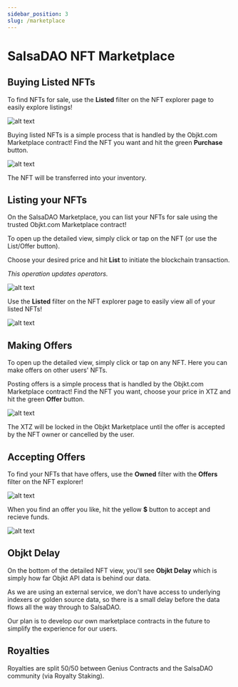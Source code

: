 ```yaml
---
sidebar_position: 3
slug: /marketplace
---
```


# SalsaDAO NFT Marketplace


## Buying Listed NFTs

To find NFTs for sale, use the **Listed** filter on the NFT explorer page to easily explore listings!

![alt text](/mkt-list-filter.png)

Buying listed NFTs is a simple process that is handled by the Objkt.com Marketplace contract! Find the NFT you want and hit the green **Purchase** button.

![alt text](/mkt-listed.png)  

The NFT will be transferred into your inventory.


## Listing your NFTs

On the SalsaDAO Marketplace, you can list your NFTs for sale using the trusted Objkt.com Marketplace contract!

To open up the detailed view, simply click or tap on the NFT (or use the List/Offer button).

Choose your desired price and hit **List** to initiate the blockchain transaction.

*This operation updates operators.*

![alt text](/mkt-list.png)

Use the **Listed** filter on the NFT explorer page to easily view all of your listed NFTs!

![alt text](/mkt-list-filter.png)


## Making Offers

To open up the detailed view, simply click or tap on any NFT. Here you can make offers on other users' NFTs.

Posting offers is a simple process that is handled by the Objkt.com Marketplace contract! Find the NFT you want, choose your price in XTZ and hit the green **Offer** button.

![alt text](/mkt-make-offer.png)

The XTZ will be locked in the Objkt Marketplace until the offer is accepted by the NFT owner or cancelled by the user.


## Accepting Offers

To find your NFTs that have offers, use the **Owned** filter with the **Offers** filter on the NFT explorer!

![alt text](/mkt-offer-filter.png)

When you find an offer you like, hit the yellow **$** button to accept and recieve funds.

![alt text](/mkt-accept-offer.png)

## Objkt Delay

On the bottom of the detailed NFT view, you'll see **Objkt Delay** which is simply how far Objkt API data is behind our data. 

As we are using an external service, we don't have access to underlying indexers or golden source data, so there is a small delay before the data flows all the way through to SalsaDAO.

Our plan is to develop our own marketplace contracts in the future to simplify the experience for our users.

## Royalties

Royalties are split 50/50 between Genius Contracts and the SalsaDAO community (via Royalty Staking).